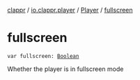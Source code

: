 [clappr](../../index.md) / [io.clappr.player](../index.md) / [Player](index.md) / [fullscreen](./fullscreen.md)

# fullscreen

`var fullscreen: `[`Boolean`](https://kotlinlang.org/api/latest/jvm/stdlib/kotlin/-boolean/index.html)

Whether the player is in fullscreen mode

